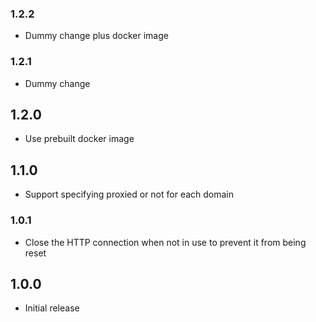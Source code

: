### 1.2.2
- Dummy change plus docker image

### 1.2.1
- Dummy change

## 1.2.0
- Use prebuilt docker image

## 1.1.0
- Support specifying proxied or not for each domain

### 1.0.1
- Close the HTTP connection when not in use to prevent it from being reset

## 1.0.0
- Initial release
